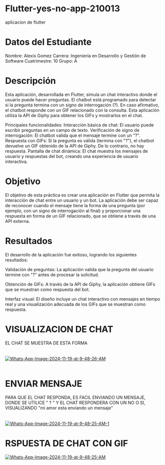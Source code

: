 # Flutter-yes-no-app-210013
aplicacion de flutter

# Datos del Estudiante
Nombre: Alexis Gomez
Carrera: Ingeniería en Desarrollo y Gestión de Software
Cuatrimestre: 10
Grupo: A

# Descripción
Esta aplicación, desarrollada en Flutter, simula un chat interactivo donde el usuario puede hacer preguntas. El chatbot está programado para detectar si la pregunta termina con un signo de interrogación (?). En caso afirmativo, el chatbot responde con un GIF relacionado con la consulta. Esta aplicación utiliza la API de Giphy para obtener los GIFs y mostrarlos en el chat.

Principales funcionalidades:
Interacción básica de chat: El usuario puede escribir preguntas en un campo de texto.
Verificación de signo de interrogación: El chatbot valida que el mensaje termine con un "?".
Respuesta con GIFs: Si la pregunta es válida (termina con "?"), el chatbot devuelve un GIF obtenido de la API de Giphy. De lo contrario, no hay respuesta.
Pantalla de chat dinámica: El chat muestra los mensajes de usuario y respuestas del bot, creando una experiencia de usuario interactiva.

# Objetivo
El objetivo de esta práctica es crear una aplicación en Flutter que permita la interacción de chat entre un usuario y un bot. La aplicación debe ser capaz de reconocer cuando el mensaje tiene la forma de una pregunta (por ejemplo, con un signo de interrogación al final) y proporcionar una respuesta en forma de un GIF relacionado, que se obtiene a través de una API externa.

# Resultados
El desarrollo de la aplicación fue exitoso, logrando los siguientes resultados:

Validación de preguntas: La aplicación valida que la pregunta del usuario termine con "?" antes de procesar la solicitud.

Obtención de GIFs: A través de la API de Giphy, la aplicación obtiene GIFs que se muestran como respuesta del bot.

Interfaz visual: El diseño incluye un chat interactivo con mensajes en tiempo real y una visualización adecuada de los GIFs que se muestran como respuesta.



# VISUALIZACION DE CHAT
EL CHAT SE MUESTRA DE ESTA FORMA <br><br><br>
<a href="https://ibb.co/gt76hFt"><img src="https://i.ibb.co/9yvGS3y/Whats-App-Image-2024-11-19-at-9-48-26-AM.jpg" alt="Whats-App-Image-2024-11-19-at-9-48-26-AM" border="0"></a><br /><a target='_blank' href='https://es.imgbb.com/'></a><br />


# ENVIAR MENSAJE
PARA QUE EL CHAT RESPONDA, ES FACIL ENVIANDO UN MENSAJE, DONDE SE UTILICE " ? " Y EL CHAT RESPONDERA CON UN NO O SI, VISUALIZANDO "mi amor esta enviando un mensaje"<br><br><br>
<a href="https://ibb.co/PMZmNhK"><img src="https://i.ibb.co/m0CDGqk/Whats-App-Image-2024-11-19-at-9-48-25-AM-1.jpg" alt="Whats-App-Image-2024-11-19-at-9-48-25-AM-1" border="0"></a>


# RSPUESTA DE CHAT CON GIF
<a href="https://ibb.co/ccHqkrM"><img src="https://i.ibb.co/Z6P9GMt/Whats-App-Image-2024-11-19-at-9-48-25-AM.jpg" alt="Whats-App-Image-2024-11-19-at-9-48-25-AM" border="0"></a>

